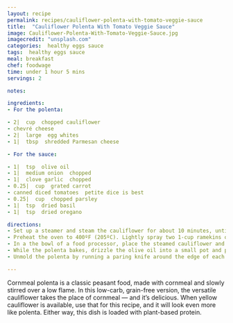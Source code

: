 ```yaml
---
layout: recipe
permalink: recipes/cauliflower-polenta-with-tomato-veggie-sauce
title:  "Cauliflower Polenta With Tomato Veggie Sauce"
image: Cauliflower-Polenta-With-Tomato-Veggie-Sauce.jpg
imagecredit: "unsplash.com"
categories:  healthy eggs sauce
tags:  healthy eggs sauce
meal: breakfast
chef: foodwage
time: under 1 hour 5 mins
servings: 2

notes:

ingredients:
- For the polenta:

- 2|  cup  chopped cauliflower
- chevré cheese
- 2|  large  egg whites
- 1|  tbsp  shredded Parmesan cheese

- For the sauce:

- 1|  tsp  olive oil
- 1|  medium onion  chopped
- 1|  clove garlic  chopped
- 0.25|  cup  grated carrot
- canned diced tomatoes  petite dice is best
- 0.25|  cup  chopped parsley
- 1|  tsp  dried basil
- 1|  tsp  dried oregano

directions:
- Set up a steamer and steam the cauliflower for about 10 minutes, until very soft. Allow to cool to room temperature.
- Preheat the oven to 400ºF (205ºC). Lightly spray two 1-cup ramekins or a 2-cup glass baking dish and reserve.
- In a the bowl of a food processor, place the steamed cauliflower and pulse until it is minced, scraping down the sides as needed. Add the chevre, egg whites and Parmesan and pulse just until well-mixed, not smooth. Transfer 0.75 cup of the mixture into each ramekin, or all of it into the baking dish, and smooth the top. Bake for about 30 minutes, until slightly puffed and browned. Cool on a rack.
- While the polenta bakes, drizzle the olive oil into a small pot and place over medium-high heat. Add the chopped onion and stir until it starts to sizzle, then reduce the heat to medium-low. Cook for about 5 minutes, stirring often. Add the garlic and grated carrots and stir for a couple of minutes to soften the carrots. Add the tomatoes and their juices and raise the heat to medium-high to bring to a boil. Cover the pot and reduce the heat to low, and cook for about 5 minutes. Remove the lid and add the parsley, basil and oregano and simmer gently until thickened and fragrant.
- Unmold the polenta by running a paring knife around the edge of each ramekin or baking dish and placing a plate on top before inverting. Serve each polenta round or half of the larger polenta with about 1 heaping cup of the sauce.

---
```


Cornmeal polenta is a classic peasant food, made with cornmeal and slowly stirred over a low flame. In this low-carb, grain-free version, the versatile cauliflower takes the place of cornmeal — and it’s delicious. When yellow cauliflower is available, use that for this recipe, and it will look even more like polenta. Either way, this dish is loaded with plant-based protein.